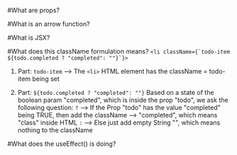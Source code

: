 #What are props? 

#What is an arrow function? 

#What is JSX?

#What does this className formulation means? 
```<li className={`todo-item ${todo.completed ? "completed": ""}`}>```

1. Part: ```todo-item``` --> The ```<li>``` HTML element has the className = todo-item being set

2. Part: ```${todo.completed ? "completed": ""}``` Based on a state of the boolean param "completed", which is inside the prop "todo", we ask the following question:
```?``` --> If the Prop "todo" has the value "completed" being TRUE, then add the className --> "completed", which means "class" inside HTML 
```:``` --> Else just add empty String "", which means nothing to the className


#What does the useEffect() is doing? 